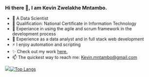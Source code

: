 ### Hi there 👋, I am Kevin Zwelakhe Mntambo.

<!--
**Bubbablack/Bubbablack** is a  _special_ ✨ repository because its `README.md` (this file) appears on your GitHub profile.

Here are some ideas to get you started:
-->

- 🔭 A Data Scientist
- 🌱 Qualification: National Certificate in Information Technology
- 👯 Experiance in using the agile and scrum framework in the development process
- 💬 Experience as a data analyst and in full stack web development
- ⚡ I enjoy automation and scripting
- ✨ Check out my work [here.](https://github.com/Bubbablack/Portfolio)
-  📫 The quickest way to reach me: Kevin.mntambo@gmail.com

<img src ='https://github-readme-stats.vercel.app/api?username=Bubbablack&&show_icons=true&title_color=c9d1d9&icon_color=4da3fb&text_color=ffffff&exclude_repo=repo3,repo3&bg_color=0d1117&hide_border=True&count_private=true' >[![Top Langs](https://github-readme-stats.vercel.app/api/top-langs/?username=Bubbablack&&bg_color=0d1117&title_color=c9d1d9&hide_border=True&count_private=true&layout=compact)](https://github.com/anuraghazra/github-readme-stats)

